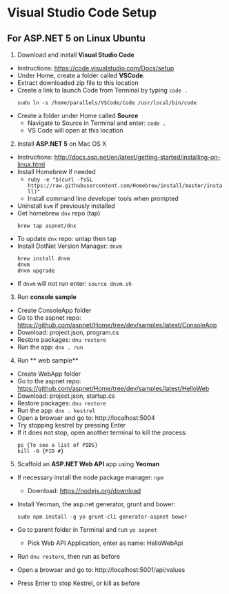 # Visual Studio Code Setup
## For ASP.NET 5 on Linux Ubuntu

1. Download and install **Visual Studio Code**

  - Instructions: https://code.visualstudio.com/Docs/setup
  - Under Home, create a folder called **VSCode**.
  - Extract downloaded zip file to this location
  - Create a link to launch Code from Terminal by typing `code .`
    ```
    sudo ln -s /home/parallels/VSCode/Code /usr/local/bin/code
    ```
  - Create a folder under Home called **Source**
    + Navigate to Source in Terminal and enter:  `code .`
    + VS Code will open at this location
    
2. Install **ASP.NET 5** on Mac OS X

  - Instructions: http://docs.asp.net/en/latest/getting-started/installing-on-linux.html
  - Install Homebrew if needed
    + ```ruby -e "$(curl -fsSL https://raw.githubusercontent.com/Homebrew/install/master/install)"```
    + Install command line developer tools when prompted
  - Uninstall `kvm` if previously installed
  - Get homebrew `dnx` repo (tap)
    ```
    brew tap aspnet/dnx
    ``` 
  - To update `dnx` repo: untap then tap
  - Install DotNet Version Manager: `dnvm`
    ```
    brew install dnvm
    dnvm
    dnvm upgrade
    ```
  - If ```dnvm``` will not run enter: ```source dnvm.sh```
  
3. Run **console sample**
  - Create ConsoleApp folder
  - Go to the aspnet repo: https://github.com/aspnet/Home/tree/dev/samples/latest/ConsoleApp
  - Download: project.json, program.cs
  - Restore packages: `dnu restore`
  - Run the app: `dnx . run`
  
4. Run ** web sample**
  - Create WebApp folder
  - Go to the aspnet repo: https://github.com/aspnet/Home/tree/dev/samples/latest/HelloWeb
  - Download: project.json, startup.cs
  - Restore packages: `dnu restore`
  - Run the app: `dnx . kestrel`
  - Open a browser and go to: http://localhost:5004
  - Try stopping kestrel by pressing Enter
  - If it does not stop, open another terminal to kill the process:
    ```
    ps {To see a list of PIDS}
    kill -9 {PID #}
    ```

5. Scaffold an **ASP.NET Web API** app using **Yeoman**
  - If necessary install the node package manager: `npm`
    + Download: https://nodejs.org/download
  - Install Yeoman, the asp.net generator, grunt and bower:
  
    `sudo npm install -g yo grunt-cli generator-aspnet bower`
  - Go to parent folder in Terminal and run `yo aspnet`
    + Pick Web API Application, enter as name: HelloWebApi
  - Run `dnu restore`, then run as before
  - Open a browser and go to: http://localhost:5001/api/values
  - Press Enter to stop Kestrel, or kill as before
